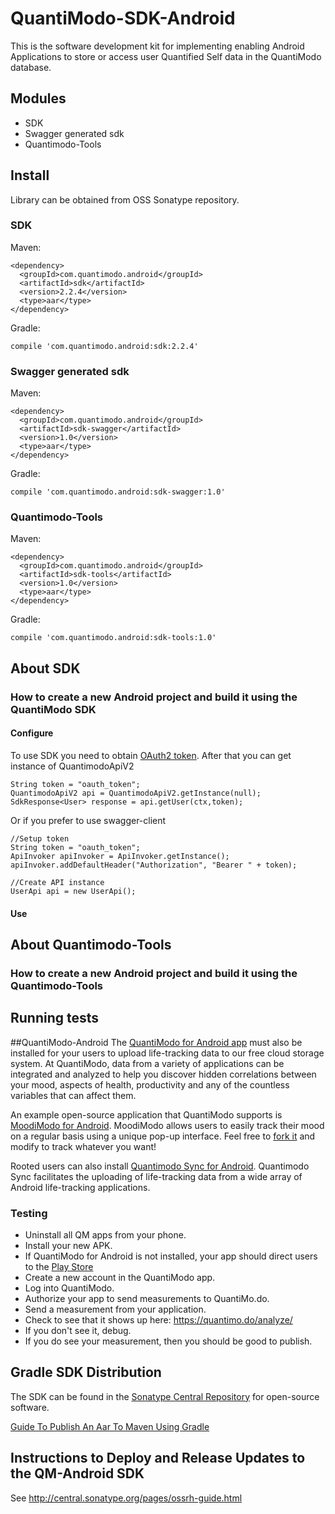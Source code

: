 QuantiModo-SDK-Android
======================

This is the software development kit for implementing enabling Android Applications to store or access user Quantified Self data in the QuantiModo database.

## Modules
* SDK
* Swagger generated sdk
* Quantimodo-Tools

## Install
Library can be obtained from OSS Sonatype repository.


### SDK

Maven:
```
<dependency>
  <groupId>com.quantimodo.android</groupId>
  <artifactId>sdk</artifactId>
  <version>2.2.4</version>
  <type>aar</type>
</dependency>
```

Gradle:
```
compile 'com.quantimodo.android:sdk:2.2.4'
```

### Swagger generated sdk

Maven:
```
<dependency>
  <groupId>com.quantimodo.android</groupId>
  <artifactId>sdk-swagger</artifactId>
  <version>1.0</version>
  <type>aar</type>
</dependency>
```

Gradle:
```
compile 'com.quantimodo.android:sdk-swagger:1.0'
```

### Quantimodo-Tools

Maven:
```
<dependency>
  <groupId>com.quantimodo.android</groupId>
  <artifactId>sdk-tools</artifactId>
  <version>1.0</version>
  <type>aar</type>
</dependency>
```

Gradle:
```
compile 'com.quantimodo.android:sdk-tools:1.0'
```


## About SDK



### How to create a new Android project and build it using the QuantiModo SDK


#### Configure

To use SDK you need to obtain [OAuth2 token](https://app.quantimo.do/api/docs/#oauth2-authentication).
After that you can get instance of QuantimodoApiV2

```
String token = "oauth_token";
QuantimodoApiV2 api = QuantimodoApiV2.getInstance(null);
SdkResponse<User> response = api.getUser(ctx,token);
```

Or if you prefer to use swagger-client

```
//Setup token
String token = "oauth_token";
ApiInvoker apiInvoker = ApiInvoker.getInstance();
apiInvoker.addDefaultHeader("Authorization", "Bearer " + token);

//Create API instance
UserApi api = new UserApi();
```

#### Use

## About Quantimodo-Tools

### How to create a new Android project and build it using the Quantimodo-Tools

## Running tests

##QuantiModo-Android
The [QuantiModo for Android app](https://play.google.com/store/apps/details?id=com.quantimodo.android&hl=en) must also be installed for your users to upload life-tracking data to our free cloud storage system.  At QuantiModo, data from a variety of applications can be integrated and analyzed to help you discover hidden correlations between your mood, aspects of health, productivity and any of the countless variables that can affect them. 

An example open-source application that QuantiModo supports is [MoodiModo for Android](https://play.google.com/store/apps/details?id=com.moodimodo&hl=en). MoodiModo allows users to easily track their mood on a regular basis using a unique pop-up interface. Feel free to [fork it](https://github.com/mikepsinn/MoodiModo-Android) and modify to track whatever you want!

Rooted users can also install [Quantimodo Sync for Android](https://play.google.com/store/apps/details?id=com.quantimodo.sync&hl=en).  Quantimodo Sync facilitates the uploading of life-tracking data from a wide array of Android life-tracking applications. 



### Testing
- Uninstall all QM apps from your phone.
- Install your new APK.
- If QuantiModo for Android is not installed, your app should direct users to the [Play Store](https://play.google.com/store/apps/details?id=com.quantimodo.android&hl=en)
- Create a new account in the QuantiModo app.
- Log into QuantiModo.
- Authorize your app to send measurements to QuantiMo.do.
- Send a measurement from your application.
- Check to see that it shows up here: https://quantimo.do/analyze/
- If you don't see it, debug.
- If you do see your measurement, then you should be good to publish.


## Gradle SDK Distribution
The SDK can be found in the [Sonatype Central Repository](https://oss.sonatype.org/#nexus-search;quick~quantimodo) for open-source software. 

[Guide To Publish An Aar To Maven Using Gradle](http://www.survivingwithandroid.com/2014/05/android-guide-to-publish-aar-to-maven-gradle.html)

## Instructions to Deploy and Release Updates to the QM-Android SDK
See http://central.sonatype.org/pages/ossrh-guide.html